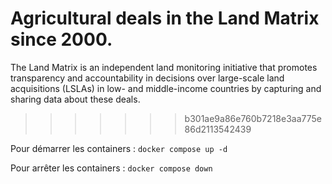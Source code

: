 # Agricultural deals in the Land Matrix since 2000.

The Land Matrix is an independent land monitoring initiative that promotes transparency and accountability in decisions over large-scale land acquisitions (LSLAs) in low- and middle-income countries by capturing and sharing data about these deals.
>>>>>>> b301ae9a86e760b7218e3aa775e86d2113542439

Pour démarrer les containers :
`docker compose up -d`

Pour arrêter les containers :
`docker compose down`
